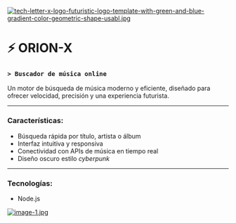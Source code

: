 [![tech-letter-x-logo-futuristic-logo-template-with-green-and-blue-gradient-color-geometric-shape-usabl.jpg](https://i.postimg.cc/Bn1rXWhx/tech-letter-x-logo-futuristic-logo-template-with-green-and-blue-gradient-color-geometric-shape-usabl.jpg)](https://postimg.cc/JsM62FCn)

# ⚡ ORION-X  
### `> Buscador de música online`

Un motor de búsqueda de música moderno y eficiente, diseñado para ofrecer velocidad, precisión y una experiencia futurista.

---

### Características:
- Búsqueda rápida por título, artista o álbum
- Interfaz intuitiva y responsiva
- Conectividad con APIs de música en tiempo real
- Diseño oscuro estilo *cyberpunk*

---

### Tecnologías:
- Node.js


[![image-1.jpg](https://i.postimg.cc/cHTjVdHN/image-1.jpg)](https://postimg.cc/phhqjbz0)